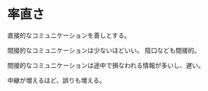 # 率直さ

直接的なコミュニケーションを善しとする。

間接的なコミュニケーションは少ないほどいい。
陰口なども間接的。

間接的なコミュニケーションは途中で損なわれる情報が多いし、遅い。

中継が増えるほど、誤りも増える。
